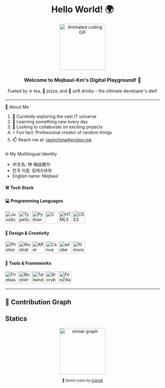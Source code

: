 
<!--
**mejbaul-km/mejbaul-km** is a ✨ _special_ ✨ repository because its `README.md` (this file) appears on your GitHub profile.

Here are some ideas to get you started:

 1) 🔭 I’m currently working on ...
 2) 🌱 I’m currently learning ...
 3) 👯 I’m looking to collaborate on ...
 4) 🤔 I’m looking for help with ...
 5) 💬 Ask me about ...
 6) 📫 How to reach me: ...
 7) 😄 Pronouns: ...
 8) ⚡ Fun fact: ...
-->

<h1 align="center">Hello World! 🌍</h1>

<div align="center">
  <img height="150" src="https://media.giphy.com/media/M9gbBd9nbDrOTu1Mqx/giphy.gif" alt="Animated coding GIF" />
</div>

<h3 align="center">Welcome to Mejbaul-Km's Digital Playground! 🚀</h3>
<p align="center">Fueled by ☕ tea, 🍕 pizza, and 🥤 soft drinks - the ultimate developer's diet!</p>

---

<p> 👤 About Me </p>

 1) 🔭 Currently exploring the vast IT universe
 2) 🌱 Learning something new every day
 3) 👯 Looking to collaborate on exciting projects
 4) ⚡ Fun fact: Professional creator of random things
 5) 📫 Reach me at: tasinchina@proton.me
###
<p> 🌐 My Multilingual Identity </p>

- 中文名: 林 梅兹鲍尔
- 한국 이름: 림메즈바워
- English name: Mejbaul

#### 🛠️ Tech Stack

#### 💻 Programming Languages

<div align="left">
  <img src="https://cdn.jsdelivr.net/gh/devicons/devicon/icons/javascript/javascript-original.svg" height="40" alt="JavaScript" title="JavaScript"/>
  <img src="https://cdn.jsdelivr.net/gh/devicons/devicon/icons/typescript/typescript-original.svg" height="40" alt="TypeScript" title="TypeScript"/>
  <img src="https://cdn.jsdelivr.net/gh/devicons/devicon/icons/python/python-original.svg" height="40" alt="Python" title="Python"/>
  <img src="https://cdn.jsdelivr.net/gh/devicons/devicon/icons/c/c-original.svg" height="40" alt="C" title="C"/>
  <img src="https://cdn.jsdelivr.net/gh/devicons/devicon/icons/html5/html5-original.svg" height="40" alt="HTML5" title="HTML5"/>
  <img src="https://cdn.jsdelivr.net/gh/devicons/devicon/icons/css3/css3-original.svg" height="40" alt="CSS3" title="CSS3"/>
</div>

#### 🎨 Design & Creativity

<div align="left">
  <img src="https://cdn.jsdelivr.net/gh/devicons/devicon/icons/photoshop/photoshop-plain.svg" height="40" alt="Photoshop" title="Photoshop"/>
  <img src="https://cdn.jsdelivr.net/gh/devicons/devicon/icons/illustrator/illustrator-plain.svg" height="40" alt="Illustrator" title="Illustrator"/>
  <img src="https://cdn.jsdelivr.net/gh/devicons/devicon/icons/aftereffects/aftereffects-original.svg" height="40" alt="After Effects" title="After Effects"/>
  <img src="https://cdn.jsdelivr.net/gh/devicons/devicon/icons/canva/canva-original.svg" height="40" alt="Canva" title="Canva"/>
<img src="https://img.icons8.com/color/48/000000/adobe-premiere-pro.png" height="40" alt="adobe premiere pro" />
<img src="https://img.icons8.com/color/48/000000/filmora.png" height="40" alt="filmora" />


</div>


#### 🔧 Tools & Frameworks

<div align="left">
  <img src="https://cdn.jsdelivr.net/gh/devicons/devicon/icons/firebase/firebase-plain-wordmark.svg" height="40" alt="Firebase" title="Firebase"/>
  <img src="https://cdn.jsdelivr.net/gh/devicons/devicon/icons/bootstrap/bootstrap-original.svg" height="40" alt="Bootstrap" title="Bootstrap"/>
  <img src="https://cdn.jsdelivr.net/gh/devicons/devicon/icons/tailwindcss/tailwindcss-original-wordmark.svg" height="40" alt="Tailwind CSS" title="Tailwind CSS"/>
  <img src="https://cdn.jsdelivr.net/gh/devicons/devicon/icons/storybook/storybook-original.svg" height="40" alt="Storybook" title="Storybook"/>
  <img src="https://cdn.jsdelivr.net/gh/devicons/devicon/icons/filezilla/filezilla-plain.svg" height="40" alt="FileZilla" title="FileZilla"/>
</div>

---



## 👾 Contribution Graph



## Statics
<div align="center">
  <img src="https://streak-stats.demolab.com?user=Mejbaul-Km&locale=en&mode=daily&theme=dracula&hide_border=false&border_radius=5&order=3" height="150" alt="streak graph"  />
  
</div>






<!-- Attribution for icons (optional but recommended) -->



<p align="center"><sub>🎨 Some icons by <a href="https://icons8.com" target="_blank">Icons8</a></sub></p>


